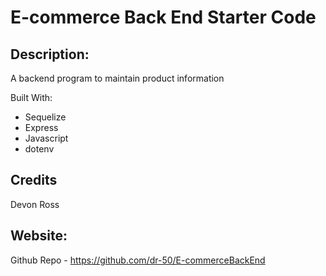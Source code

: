 # E-commerce Back End Starter Code

## Description:
A backend program to maintain product information


Built With:
* Sequelize
* Express
* Javascript
* dotenv

## Credits
Devon Ross

## Website:
Github Repo -
https://github.com/dr-50/E-commerceBackEnd
